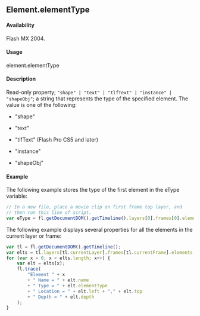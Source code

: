 ## Element.elementType

#### Availability

Flash MX 2004.

#### Usage

element.elementType

#### Description

Read-only property; `"shape" | "text" | "tlfText" | "instance" | "shapeObj"`; a string that represents the type of the specified element. The value is one of the following:

- "shape"

- "text"

- "tlfText" (Flash Pro CS5 and later)

- "instance"

- "shapeObj"

#### Example

The following example stores the type of the first element in the eType variable:

```javascript
// In a new file, place a movie clip on first frame top layer, and
// then run this line of script.
var eType = fl.getDocumentDOM().getTimeline().layers[0].frames[0].elements[0].elementType; // eType = instance
```

The following example displays several properties for all the elements in the current layer or frame:

```javascript
var tl = fl.getDocumentDOM().getTimeline();
var elts = tl.layers[tl.currentLayer].frames[tl.currentFrame].elements;
for (var x = 0; x < elts.length; x++) {
    var elt = elts[x];
    fl.trace(
        "Element " + x
        + " Name = " + elt.name
        + " Type = " + elt.elementType
        + " Location = " + elt.left + "," + elt.top
        + " Depth = " + elt.depth
    );
}
```
